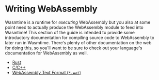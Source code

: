 # Writing WebAssembly

Wasmtime is a runtime for *executing* WebAssembly but you also at some point
need to actually produce the WebAssembly module to feed into Wasmtime! This
section of the guide is intended to provide some introductory documentation for
compiling source code to WebAssembly to later run in Wasmtime. There's plenty of
other documentation on the web for doing this, so you'll want to be sure to
check out your language's documentation for WebAssembly as well.

* [Rust](wasm-rust.md)
* [C/C++](wasm-c.md)
* [WebAssembly Text Format (`*.wat`)](wasm-wat.md)
